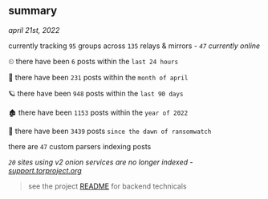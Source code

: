 
## summary
_april 21st, 2022_

currently tracking `95` groups across `135` relays & mirrors - _`47` currently online_

⏲ there have been `6` posts within the `last 24 hours`

🦈 there have been `231` posts within the `month of april`

🪐 there have been `948` posts within the `last 90 days`

🏚 there have been `1153` posts within the `year of 2022`

🦕 there have been `3439` posts `since the dawn of ransomwatch`

there are `47` custom parsers indexing posts

_`20` sites using v2 onion services are no longer indexed - [support.torproject.org](https://support.torproject.org/onionservices/v2-deprecation/)_

> see the project [README](https://github.com/thetanz/ransomwatch#ransomwatch--) for backend technicals
